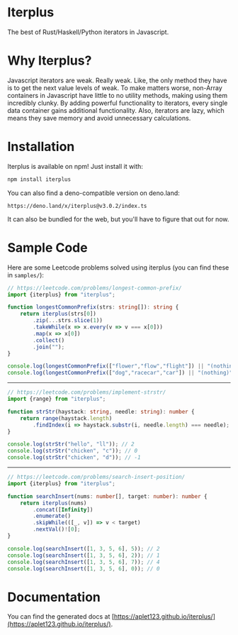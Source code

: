 # Iterplus
The best of Rust/Haskell/Python iterators in Javascript.

# Why Iterplus?
Javascript iterators are weak. Really weak. Like, the only method they have is to get the next value levels of weak. To make matters worse, non-Array containers in Javascript have little to no utility methods, making using them incredibly clunky. By adding powerful functionality to iterators, every single data container gains additional functionality. Also, iterators are lazy, which means they save memory and avoid unnecessary calculations.

# Installation
Iterplus is available on npm! Just install it with:
```sh
npm install iterplus
```
You can also find a deno-compatible version on deno.land:
```
https://deno.land/x/iterplus@v3.0.2/index.ts
```
It can also be bundled for the web, but you'll have to figure that out for now.

# Sample Code
Here are some Leetcode problems solved using iterplus (you can find these in `samples/`):
```ts
// https://leetcode.com/problems/longest-common-prefix/
import {iterplus} from "iterplus";

function longestCommonPrefix(strs: string[]): string {
    return iterplus(strs[0])
        .zip(...strs.slice(1))
        .takeWhile(x => x.every(v => v === x[0]))
        .map(x => x[0])
        .collect()
        .join("");
}

console.log(longestCommonPrefix(["flower","flow","flight"]) || "(nothing)"); // fl
console.log(longestCommonPrefix(["dog","racecar","car"]) || "(nothing)"); // (nothing)
```
<hr/>

```ts
// https://leetcode.com/problems/implement-strstr/
import {range} from "iterplus";

function strStr(haystack: string, needle: string): number {
    return range(haystack.length)
        .findIndex(i => haystack.substr(i, needle.length) === needle);
}

console.log(strStr("hello", "ll")); // 2
console.log(strStr("chicken", "c")); // 0
console.log(strStr("chicken", "d")); // -1
```
<hr/>

```ts
// https://leetcode.com/problems/search-insert-position/
import {iterplus} from "iterplus";

function searchInsert(nums: number[], target: number): number {
    return iterplus(nums)
        .concat([Infinity])
        .enumerate()
        .skipWhile(([_, v]) => v < target)
        .nextVal()![0];
}

console.log(searchInsert([1, 3, 5, 6], 5)); // 2
console.log(searchInsert([1, 3, 5, 6], 2)); // 1
console.log(searchInsert([1, 3, 5, 6], 7)); // 4
console.log(searchInsert([1, 3, 5, 6], 0)); // 0

```

# Documentation
You can find the generated docs at [https://aplet123.github.io/iterplus/](https://aplet123.github.io/iterplus/).
